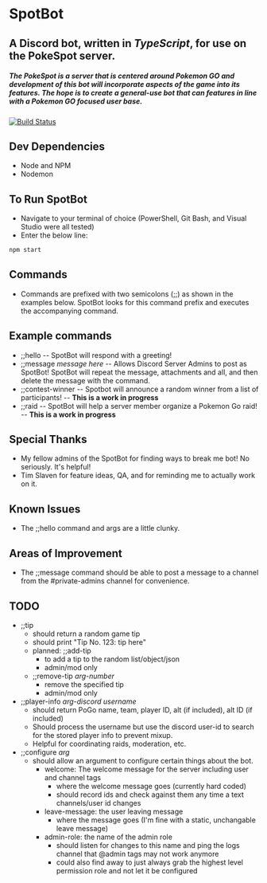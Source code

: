 # SpotBot
## A Discord bot, written in _TypeScript_, for use on the PokeSpot server. 
##### The PokeSpot is a server that is centered around Pokemon GO and development of this bot will incorporate aspects of the game into its features. The hope is to create a general-use bot that can features in line with a Pokemon GO focused user base.
[![Build Status](https://travis-ci.org/joemccann/dillinger.svg?branch=master)](https://travis-ci.org/joemccann/dillinger)

## Dev Dependencies
- Node and NPM
- Nodemon

## To Run SpotBot
- Navigate to your terminal of choice (PowerShell, Git Bash, and Visual Studio were all tested)
- Enter the below line:
```sh
npm start
```

## Commands
- Commands are prefixed with two semicolons (;;) as shown in the examples below. SpotBot looks for this command prefix and executes the accompanying command.

## Example commands
- ;;hello
-- SpotBot will respond with a greeting!
- ;;message *message here*
-- Allows Discord Server Admins to post as SpotBot! SpotBot will repeat the message, attachments and all, and then delete the message with the command.
- ;;contest-winner
-- Spotbot will announce a random winner from a list of participants!
-- **This is a work in progress**
- ;;raid
-- SpotBot will help a server member organize a Pokemon Go raid!
-- **This is a work in progress**

## Special Thanks
- My fellow admins of the SpotBot for finding ways to break me bot! No seriously. It's helpful!
- Tim Slaven for feature ideas, QA, and for reminding me to actually work on it.

## Known Issues
- The ;;hello command and args are a little clunky.

## Areas of Improvement
- The ;;message command should be able to post a message to a channel from the #private-admins channel for convenience.

## TODO
- ;;tip
    - should return a random game tip
    - should print "Tip No. 123: tip here"
    - planned: ;;add-tip
        - to add a tip to the random list/object/json
        - admin/mod only
    - ;;remove-tip *arg-number*
        - remove the specified tip
        - admin/mod only
- ;;player-info *arg-discord username*
    - should return PoGo name, team, player ID, alt (if included), alt ID (if included)
    - Should process the username but use the discord user-id to search for the stored player info to prevent mixup.
    - Helpful for coordinating raids, moderation, etc.
- ;;configure *arg*
    - should allow an argument to configure certain things about the bot.
        - welcome: The welcome message for the server including user and channel tags
            - where the welcome message goes (currently hard coded)
            - should record ids and check against them any time a text channels/user id changes
        - leave-message: the user leaving message 
            - where the message goes (I'm fine with a static, unchangable leave message)
        - admin-role: the name of the admin role
            - should listen for changes to this name and ping the logs channel that @admin tags may not work anymore
            - could also find away to just always grab the highest level permission role and not let it be configured
